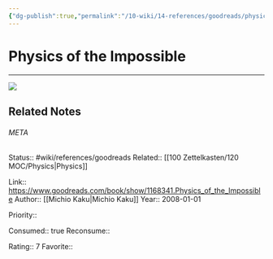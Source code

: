 ```yaml
---
{"dg-publish":true,"permalink":"/10-wiki/14-references/goodreads/physics-of-the-impossible-0385520697/","title":"Physics of the Impossible"}
---
```


# Physics of the Impossible
---
![](https://i.gr-assets.com/images/S/compressed.photo.goodreads.com/books/1320469147l/1168341.jpg)

## Related Notes




###### META
Status:: #wiki/references/goodreads
Related:: [[100 Zettelkasten/120 MOC/Physics\|Physics]]

Link:: https://www.goodreads.com/book/show/1168341.Physics_of_the_Impossible
Author:: [[Michio Kaku\|Michio Kaku]]
Year:: 2008-01-01

Priority:: 

Consumed:: true
Reconsume:: 

Rating:: 7
Favorite:: 
